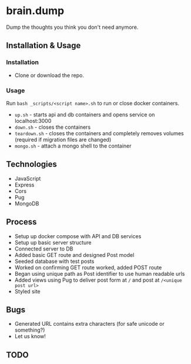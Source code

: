 # brain.dump

Dump the thoughts you think you don't need anymore.

## Installation & Usage

### Installation

* Clone or download the repo.

### Usage

Run `bash _scripts/<script name>.sh` to run or close docker containers.
* `up.sh` - starts api and db containers and opens service on localhost:3000
* `down.sh` - closes the containers
* `teardown.sh` - closes the containers and completely removes volumes (required if migration files are changed)
* `mongo.sh` - attach a mongo shell to the container

## Technologies

* JavaScript
* Express
* Cors
* Pug
* MongoDB

## Process
* Setup up docker compose with API and DB services
* Setup up basic server structure
* Connected server to DB
* Added basic GET route and designed Post model
* Seeded database with test posts
* Worked on confirming GET route worked, added POST route
* Began using unique path as Post identifier to use human readable urls
* Added views using Pug to deliver post form at `/` and post at `/<unique post url>`
* Styled site

## Bugs

* Generated URL contains extra characters (for safe unicode or something?)
* Let us know!

## TODO

